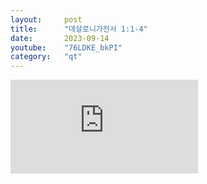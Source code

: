 ```yaml
---
layout:     post
title:      "데살로니가전서 1:1-4"
date:       2023-09-14
youtube:    "76LDKE_bkPI"
category:   "qt"
---
```


<div class="youtube">
    <iframe src="https://www.youtube.com/embed/76LDKE_bkPI" title="YouTube video player" frameborder="0" allow="accelerometer; autoplay; clipboard-write; encrypted-media; gyroscope; picture-in-picture; web-share" allowfullscreen></iframe>
</div>